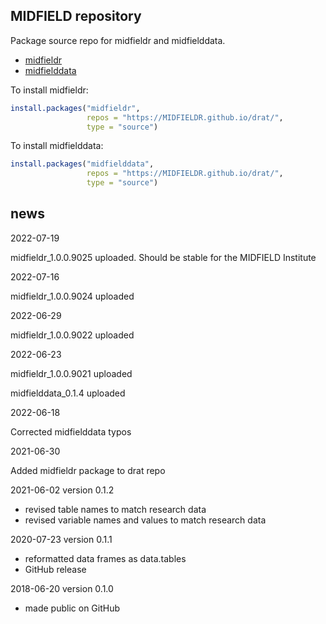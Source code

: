 
## MIDFIELD repository

Package source repo for midfieldr and midfielddata.

-   [midfieldr](https://midfieldr.github.io/midfieldr/)
-   [midfielddata](https://midfieldr.github.io/midfielddata/)

To install midfieldr:

``` r
install.packages("midfieldr", 
                 repos = "https://MIDFIELDR.github.io/drat/", 
                 type = "source")
```

To install midfielddata:

``` r
install.packages("midfielddata", 
                 repos = "https://MIDFIELDR.github.io/drat/", 
                 type = "source")
```

## news

2022-07-19

midfieldr_1.0.0.9025 uploaded. Should be stable for the MIDFIELD
Institute

2022-07-16

midfieldr_1.0.0.9024 uploaded

2022-06-29

midfieldr_1.0.0.9022 uploaded

2022-06-23

midfieldr_1.0.0.9021 uploaded

midfielddata_0.1.4 uploaded

2022-06-18

Corrected midfielddata typos

2021-06-30

Added midfieldr package to drat repo

2021-06-02 version 0.1.2

-   revised table names to match research data
-   revised variable names and values to match research data

2020-07-23 version 0.1.1

-   reformatted data frames as data.tables
-   GitHub release

2018-06-20 version 0.1.0

-   made public on GitHub

<!-- ### New features -->
<!-- ### Minor improvements -->
<!-- ### Bug fixes -->
<!-- ### Deprecated -->
<!-- ### Defunct -->
